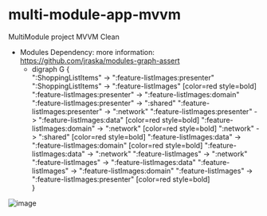 # multi-module-app-mvvm
MultiModule project MVVM Clean
* Modules Dependency: more information: https://github.com/jraska/modules-graph-assert
  * digraph G {<br>
":ShoppingListItems" -> ":feature-listImages:presenter"
":ShoppingListItems" -> ":feature-listImages" [color=red style=bold]
":feature-listImages:presenter" -> ":feature-listImages:domain"
":feature-listImages:presenter" -> ":shared"
":feature-listImages:presenter" -> ":network"
":feature-listImages:presenter" -> ":feature-listImages:data" [color=red style=bold]
":feature-listImages:domain" -> ":network" [color=red style=bold]
":network" -> ":shared" [color=red style=bold]
":feature-listImages:data" -> ":feature-listImages:domain" [color=red style=bold]
":feature-listImages:data" -> ":network"
":feature-listImages" -> ":network"
":feature-listImages" -> ":feature-listImages:data"
":feature-listImages" -> ":feature-listImages:domain"
":feature-listImages" -> ":feature-listImages:presenter" [color=red style=bold]<br>
}

![image](https://user-images.githubusercontent.com/72824080/200463103-c4475a0f-4271-41aa-89d1-53316fc52e21.png)
